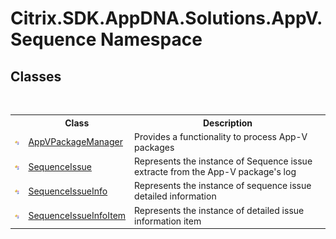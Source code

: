 # Citrix.SDK.AppDNA.Solutions.AppV.Sequence Namespace

## Classes
&nbsp;<table><tr><th></th><th>Class</th><th>Description</th></tr><tr><td>![Public class](media/pubclass.gif "Public class")</td><td><a href="7b923b59-3883-ce9f-9204-88cda101a187">AppVPackageManager</a></td><td>
Provides a functionality to process App-V packages</td></tr><tr><td>![Public class](media/pubclass.gif "Public class")</td><td><a href="aa3f9c45-1f71-0b7f-9faa-74d5d9d28835">SequenceIssue</a></td><td>
Represents the instance of Sequence issue extracte from the App-V package's log</td></tr><tr><td>![Public class](media/pubclass.gif "Public class")</td><td><a href="238e50bb-ef8d-cdad-ef16-294919502993">SequenceIssueInfo</a></td><td>
Represents the instance of sequence issue detailed information</td></tr><tr><td>![Public class](media/pubclass.gif "Public class")</td><td><a href="af03da97-5ffb-c500-1a5c-e137b861de81">SequenceIssueInfoItem</a></td><td>
Represents the instance of detailed issue information item</td></tr></table>&nbsp;
